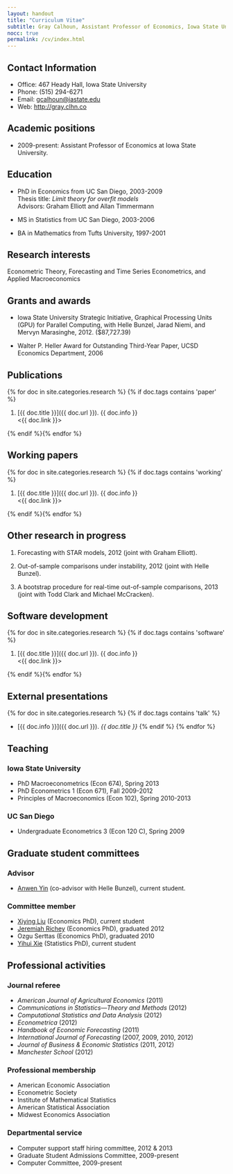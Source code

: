 ```yaml
---
layout: handout
title: "Curriculum Vitae"
subtitle: Gray Calhoun, Assistant Professor of Economics, Iowa State University
nocc: true
permalink: /cv/index.html
---
```


Contact Information
-------------------

* Office: 467 Heady Hall, Iowa State University
* Phone: (515) 294-6271
* Email: <gcalhoun@iastate.edu>
* Web: <http://gray.clhn.co>

Academic positions
------------------

* 2009-present: Assistant Professor of Economics at Iowa State
  University.

Education
---------

* PhD in Economics from UC San Diego, 2003-2009  
  Thesis title: *Limit theory for overfit models*  
  Advisors: Graham Elliott and Allan Timmermann

* MS in Statistics from UC San Diego, 2003-2006

* BA in Mathematics from Tufts University, 1997-2001

Research interests
------------------

Econometric Theory, Forecasting and Time Series Econometrics, and
Applied Macroeconomics

Grants and awards
-----------------

* Iowa State University Strategic Initiative, Graphical Processing
  Units (GPU) for Parallel Computing, with Helle Bunzel, Jarad Niemi,
  and Mervyn Marasinghe, 2012. ($87,727.39)

* Walter P. Heller Award for Outstanding Third-Year Paper, UCSD
  Economics Department, 2006

<a name="papers"> </a>
Publications
------------

{% for doc in site.categories.research %} {% if doc.tags contains 'paper' %}
1. [{{ doc.title }}]({{ doc.url }}). {{ doc.info }}  
    <{{ doc.link }}>

{% endif %}{% endfor %}

Working papers
--------------

{% for doc in site.categories.research %} {% if doc.tags contains 'working' %}
1. [{{ doc.title }}]({{ doc.url }}). {{ doc.info }}  
    <{{ doc.link }}>

{% endif %}{% endfor %}

Other research in progress
--------------------------

1. Forecasting with STAR models, 2012 (joint with Graham Elliott).

1. Out-of-sample comparisons under instability, 2012 (joint with Helle Bunzel).

1. A bootstrap procedure for real-time out-of-sample comparisons, 2013
   (joint with Todd Clark and Michael McCracken).

Software development
--------------------

{% for doc in site.categories.research %} {% if doc.tags contains 'software' %}
1. [{{ doc.title }}]({{ doc.url }}).  {{ doc.info }}  
   <{{ doc.link }}>

{% endif %}{% endfor %}

External presentations
----------------------

{% for doc in site.categories.research %} {% if doc.tags contains 'talk' %}
* [{{ doc.info }}]({{ doc.url }}).  <i>{{ doc.title }}</i>
{% endif %} {% endfor %}


Teaching
--------

### Iowa State University
* PhD Macroeconometrics (Econ 674), Spring 2013
* PhD Econometrics 1 (Econ 671), Fall 2009-2012
* Principles of Macroeconomics (Econ 102), Spring 2010-2013

### UC San Diego  
* Undergraduate Econometrics 3 (Econ 120 C), Spring 2009

Graduate student committees
---------------------------
### Advisor
* [Anwen Yin](https://sites.google.com/site/anweny/) (co-advisor with Helle Bunzel), current student.

### Committee member
* [Xiying Liu](http://www.econ.iastate.edu/people/graduate-students/liu-xiying) (Economics PhD), current student
* [Jeremiah Richey](https://sites.google.com/a/iastate.edu/jeremiah-richey) (Economics PhD), graduated 2012
* Ozgu Serttas (Economics PhD), graduated 2010
* [Yihui Xie](http://yihui.name/) (Statistics PhD), current student

Professional activities
-----------------------
### Journal referee
* *American Journal of Agricultural Economics* (2011)
* *Communications in Statistics—Theory and Methods* (2012)
* *Computational Statistics and Data Analysis* (2012)
* *Econometrica* (2012)
* *Handbook of Economic Forecasting* (2011)
* *International Journal of Forecasting* (2007, 2009, 2010, 2012)
* *Journal of Business & Economic Statistics* (2011, 2012)
* *Manchester School* (2012)

### Professional membership
* American Economic Association
* Econometric Society
* Institute of Mathematical Statistics
* American Statistical Association
* Midwest Economics Association

### Departmental service
* Computer support staff hiring committee, 2012 & 2013
* Graduate Student Admissions Committee, 2009-present
* Computer Committee, 2009-present

<!--  LocalWords:  UC overfit Advisors GPU Helle Bunzel Jarad Niemi Mervyn UCSD
 -->
<!--  LocalWords:  Marasinghe NBER dbframe SQL oosanalysis Advisor Anwen Xiying
 -->
<!--  LocalWords:  advisor Liu Richey Ozgu Serttas Yihui Xie Econometrica endif
 -->
<!--  LocalWords:  endfor
 -->

